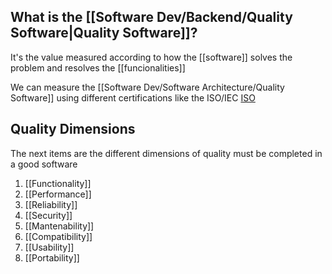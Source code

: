 ## What is the [[Software Dev/Backend/Quality Software|Quality Software]]?

It's the value measured according to how the [[software]] solves the problem and resolves the [[funcionalities]]

We can measure the [[Software Dev/Software Architecture/Quality Software]] using different certifications like the ISO/IEC [ISO](https://iso25000.com/index.php/normas-iso-25000/iso-25010)

## Quality Dimensions

The next items are the different dimensions of quality must be completed in a good software

1. [[Functionality]]
2. [[Performance]]
3. [[Reliability]]
4. [[Security]]
5. [[Mantenability]]
6. [[Compatibility]]
7. [[Usability]]
8. [[Portability]]
